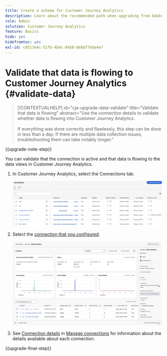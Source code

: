 ```yaml
---
title: Create a schema for Customer Journey Analytics
description: Learn about the recommended path when upgrading from Adobe Analytics to Customer Journey Analytics
role: Admin
solution: Customer Journey Analytics
feature: Basics
hide: yes
hidefromtoc: yes
exl-id: c0513e4c-51fb-4b4c-8450-8e6bf7dda4e7
---
```

# Validate that data is flowing to Customer Journey Analytics {#validate-data}

<!-- markdownlint-disable MD034 -->

>[!CONTEXTUALHELP]
>id="cja-upgrade-data-validate"
>title="Validate that data is flowing"
>abstract="Use the connection details to validate whether data is flowing into Customer Journey Analytics.<br><br>If everything was done correctly and flawlessly, this step can be done in less than a day. If there are multiple data collection issues, troubleshooting them can take notably longer."

<!-- markdownlint-enable MD034 -->

{{upgrade-note-step}} 

You can validate that the connection is active and that data is flowing to the data views in Customer Journey Analytics.

1. In Customer Journey Analytics, select the Connections tab. 

   ![list view](assets/list-view.png)

1. Select the [connection that you configured](/help/getting-started/cja-upgrade/cja-upgrade-connection.md).

   ![All datasets window showing the widgets and settings](assets/conn-details.png)

1. See [Connection details](/help/connections/manage-connections.md#manage-connections) in [Manage connections](/help/connections/manage-connections.md) for information about the details available about each connection. 

{{upgrade-final-step}} 

<!-- Should we duplicate the content here or single source it with /help/connections/manage-connections.md -->

